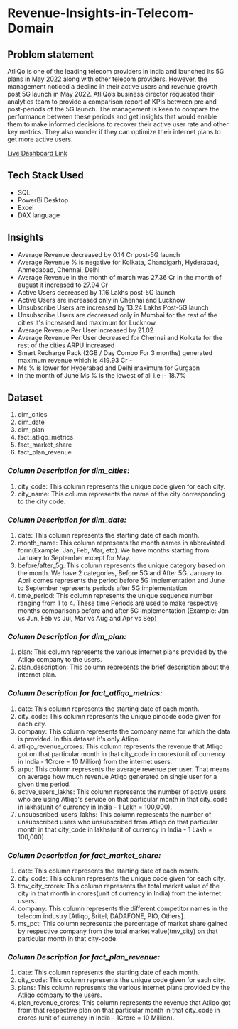 # Revenue-Insights-in-Telecom-Domain

## Problem statement

AtliQo is one of the leading telecom providers in India and launched its 5G plans in May 2022 along with other telecom providers.
However, the management noticed a decline in their active users and revenue growth post 5G launch in May 2022. AtliQo’s business director requested their analytics team to provide a comparison report of KPIs between pre and post-periods of the 5G launch. The management is keen to compare the performance between these periods and get insights that would enable them to make informed decisions to recover their active user rate and other key metrics. They also wonder if they can optimize their internet plans to get more active users. 

[Live Dashboard Link](https://www.novypro.com/project/nikhil-rane--3)

## Tech Stack Used 

- SQL
- PowerBi Desktop
- Excel
- DAX language

## Insights
- Average Revenue decreased by 0.14 Cr post-5G launch 
- Average Revenue % is negative for Kolkata, Chandigarh, Hyderabad, Ahmedabad, Chennai, Delhi
- Average Revenue in the month of march was 27.36 Cr in the month of august it increased to 27.94 Cr
- Active Users decreased by 1.16 Lakhs post-5G launch 
- Active Users are increased only in Chennai and Lucknow 
- Unsubscribe Users are increased by 13.24 Lakhs Post-5G launch 
- Unsubscribe Users are decreased only in Mumbai for the rest of the cities it's increased and maximum for Lucknow 
- Average Revenue Per User increased by 21.02
- Average Revenue Per User decreased for Chennai and Kolkata for the rest of the cities ARPU increased
- Smart Recharge Pack (2GB / Day Combo For 3 months) generated maximum revenue which is 419.93 Cr - 
- Ms % is lower for Hyderabad and Delhi maximum for Gurgaon 
- in the month of June Ms % is the lowest of all i.e :- 18.7%

## Dataset 

1. dim_cities
2. dim_date
3. dim_plan
4. fact_atliqo_metrics
5. fact_market_share
6. fact_plan_revenue

### ***Column Description for dim_cities:***
1. city_code: This column represents the unique code given for each city.
2. city_name: This column represents the name of the city corresponding to the city code.

### ***Column Description for dim_date:***
1. date: This column represents the starting date of each month. 
2. month_name: This column represents the month names in abbreviated form(Example: Jan, Feb, Mar, etc). We have months starting from January to September except for May.
3. before/after_5g: This column represents the unique category based on the month. We have 2 categories, Before 5G and After 5G. January to April comes represents the period before 5G implementation and June to September represents periods after 5G implementation.
4. time_period: This column represents the unique sequence number ranging from 1 to 4. These time Periods are used to make respective months comparisons before and after 5G implementation (Example: Jan vs Jun, Feb vs Jul, Mar vs Aug and Apr vs Sep)

### ***Column Description for dim_plan:***
1. plan: This column represents the various internet plans provided by the Atliqo company to the users. 
2. plan_description: This column represents the brief description about the internet plan.

### ***Column Description for fact_atliqo_metrics:***
1. date: This column represents the starting date of each month.
2. city_code: This column represents the unique pincode code given for each city.
3. company: This column represents the company name for which the data is provided. In this dataset it's only Atliqo. 
4. atliqo_revenue_crores: This column represents the revenue that Atliqo got on that particular month in that city_code in crores(unit of currency in India - 1Crore = 10 Million) from the internet users. 
5. arpu: This column represents the average revenue per user. That means on average how much revenue Atliqo generated on single user for a given time period.
6. active_users_lakhs: This column represents the number of active users who are using Atliqo's service on that particular month in that city_code in lakhs(unit of currency in India - 1 Lakh = 100,000).
7. unsubscribed_users_lakhs: This column represents the number of unsubscribed users who unsubscribed from Atliqo on that particular month in that city_code in lakhs(unit of currency in India - 1 Lakh = 100,000). 


### ***Column Description for fact_market_share:***
1. date: This column represents the starting date of each month.
2. city_code: This column represents the unique code given for each city.
3. tmv_city_crores: This column represents the total market value of the city in that month in crores(unit of currency in India) from the internet users. 
4. company: This column represents the different competitor names in the telecom industry [Atliqo, Britel, DADAFONE, PIO, Others].
5. ms_pct: This column represents the percentage of market share gained by respective company from the total market value(tmv_city) on that particular month in that city-code. 


### ***Column Description for fact_plan_revenue:***
1. date: This column represents the starting date of each month.
2. city_code: This column represents the unique code given for each city.
3. plans: This column represents the various internet plans provided by the Atliqo company to the users.
4. plan_revenue_crores: This column represents the revenue that Atliqo got from that respective plan on that particular month in that city_code in crores (unit of currency in India - 1Crore = 10 Million).




































 

